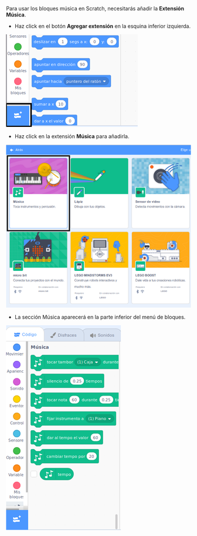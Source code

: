 Para usar los bloques música en Scratch, necesitarás añadir la **Extensión Música**.

+ Haz click en el botón **Agregar extensión** en la esquina inferior izquierda.

![añadir botón de extensión resaltado](images/add-extension-annotated.png)

+ Haz click en la extensión **Música** para añadirla.

![extensión música resaltada](images/click-music-annotated.png)

+ La sección Música aparecerá en la parte inferior del menú de bloques.

![bloques de extensión música](images/music-extension-blocks.png)